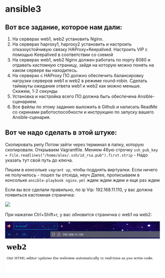 # ansible3

Вот все задание, которое нам дали:
---
   1. На серверах web1, web2 установить Nginx.
2. На серверах haproxy1, haproxy2 установить и настроить  отказоустойчивую связку HAProxy+Keepalived. Настроить VIP с помощью Keepalived в соответствии со схемой
3. На серверах web1, web2 Nginx должен работать по порту 8080 и отдавать кастомную страницу, зайдя на которую можно понять на каком сервере вы находитесь.
4. На серверах с HAProxy ПО должно обеспечить балансировку нагрузки серверов web1 и web2 в режиме round-robin. Сделать таймауты ожидания ответа web1 и web2 как можно меньше. Скажем, 1-2 секунды
5. Установка и настройка всего ПО должна быть обеспечена Ansible-сценарием.
6. Все файлы по этому заданию выложить в Github и написать ReadMe со скринами работоспособности и инструкцию по запуску вашего Ansible-сценария.

Вот че надо сделать в этой штуке:
---
Скопировать репу
Потом зайти через терминал в папку, которую скопировали.
Открываем Vagrantfile.
Меняем 46ую строчку `ssh_pub_key = File.readlines("/home/alex/.ssh/id_rsa.pub").first.strip` - Надо указать тут свой путь до ключа.

Пишем в консольке `vagrant up`, чтобы подднять виртуалки.
Если ничего не получилось - пошел ты отсюда, неуч
Далее, прописываем в консольке `ansible-playbook nginx.yml`
ждем
ждем
ждем
и еще раз ждем

Если вы все сделали правильно, по ip Vip: 192.168.11.110, у вас должна появиться кастомная страничка:

![](https://github.com/ismailtez/ansible3/blob/main/web1.jpg)

При нажатии Ctrl+Shift+r, у вас обновится страничка с web1 на web2:

![](https://github.com/AlexanderPodprugin/ansible3/blob/main/web2.jpg)

